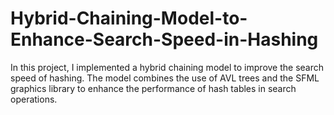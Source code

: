 # Hybrid-Chaining-Model-to-Enhance-Search-Speed-in-Hashing
In this project, I implemented a hybrid chaining model to improve the search speed of hashing. The model combines the use of AVL trees and the SFML graphics library to enhance the performance of hash tables in search operations.
